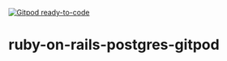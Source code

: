 [![Gitpod ready-to-code](https://img.shields.io/badge/Gitpod-ready--to--code-blue?logo=gitpod)](https://gitpod.io/#https://github.com/kh0ma/ruby-on-rails-postgres-gitpod)

# ruby-on-rails-postgres-gitpod